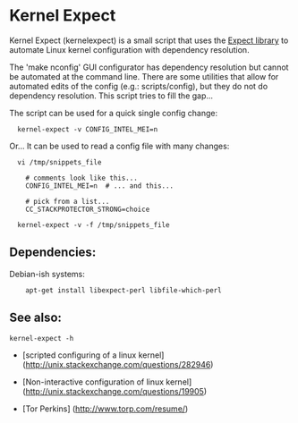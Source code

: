 Kernel Expect
=============

Kernel Expect (kernelexpect) is a small script that uses the
[Expect library](https://en.wikipedia.org/wiki/Expect)
to automate Linux kernel configuration with dependency resolution.

The 'make nconfig' GUI configurator has dependency resolution but cannot be
automated at the command line.  There are some utilities that allow for
automated edits of the config (e.g.: scripts/config), but they do not do
dependency resolution.  This script tries to fill the gap...

The script can be used for a quick single config change:

```
  kernel-expect -v CONFIG_INTEL_MEI=n
```

Or...  It can be used to read a config file with many changes:

```
  vi /tmp/snippets_file

    # comments look like this...
    CONFIG_INTEL_MEI=n  # ... and this...

    # pick from a list...
    CC_STACKPROTECTOR_STRONG=choice

  kernel-expect -v -f /tmp/snippets_file
```

Dependencies:
-------------

  Debian-ish systems:

```
    apt-get install libexpect-perl libfile-which-perl
```

See also:
---------

```
kernel-expect -h
```

* [scripted configuring of a linux kernel]
  (http://unix.stackexchange.com/questions/282946)

* [Non-interactive configuration of linux kernel]
  (http://unix.stackexchange.com/questions/19905)

* [Tor Perkins]
  (http://www.torp.com/resume/)


